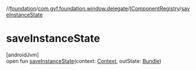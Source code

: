 //[foundation](../../../index.md)/[com.gyf.foundation.window.delegate](../index.md)/[IComponentRegistry](index.md)/[saveInstanceState](save-instance-state.md)

# saveInstanceState

[androidJvm]\
open fun [saveInstanceState](save-instance-state.md)(context: [Context](https://developer.android.com/reference/kotlin/android/content/Context.html), outState: [Bundle](https://developer.android.com/reference/kotlin/android/os/Bundle.html))